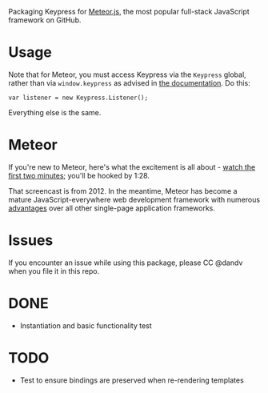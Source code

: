 Packaging Keypress for [Meteor.js](http://meteor.com), the most popular full-stack JavaScript
framework on GitHub.

# Usage

Note that for Meteor, you must access Keypress via the `Keypress` global, rather than via
`window.keypress` as advised in [the documentation](http://dmauro.github.io/Keypress/). Do this:

    var listener = new Keypress.Listener();

Everything else is the same.

# Meteor

If you're new to Meteor, here's what the excitement is all about -
[watch the first two minutes](https://www.youtube.com/watch?v=fsi0aJ9yr2o); you'll be hooked by 1:28.

That screencast is from 2012. In the meantime, Meteor has become a mature JavaScript-everywhere web
development framework with numerous [advantages](http://www.meteorpedia.com/read/Why_Meteor) over all
other single-page application frameworks.

# Issues

If you encounter an issue while using this package, please CC @dandv when you file it in this repo.

# DONE

- Instantiation and basic functionality test

# TODO

- Test to ensure bindings are preserved when re-rendering templates
